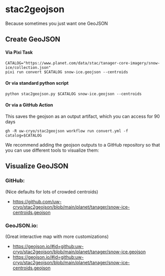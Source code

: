 # stac2geojson
Because sometimes you just want one GeoJSON

## Create GeoJSON

#### Via Pixi Task
```
CATALOG="https://www.planet.com/data/stac/tanager-core-imagery/snow-ice/collection.json"
pixi run convert $CATALOG snow-ice.geojson --centroids
```

#### Or via standard python script
```
python stac2geojson.py $CATALOG snow-ice.geojson --centroids
```

#### Or via a GitHub Action

This saves the geojson as an output artifact, which you can access for 90 days
```
gh -R uw-cryo/stac2geojson workflow run convert.yml -f catalog=$CATALOG
```

We recommend adding the geojson outputs to a GitHub repository so that you can use different tools to visualize them:

## Visualize GeoJSON

### GitHub:

(Nice defaults for lots of crowded centroids)

- https://github.com/uw-cryo/stac2geojson/blob/main/planet/tanager/snow-ice-centroids.geojson

### GeoJSON.io:

(Great interactive map with more customizations)

- https://geojson.io/#id=github:uw-cryo/stac2geojson/blob/main/planet/tanager/snow-ice.geojson
- https://geojson.io/#id=github:uw-cryo/stac2geojson/blob/main/planet/tanager/snow-ice-centroids.geojson
